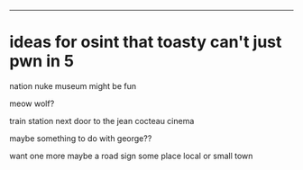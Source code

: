 ---

# ideas for osint that toasty can't just pwn in 5


nation nuke museum might be fun


meow wolf?

train station next door to the jean cocteau cinema

maybe something to do with george??

want one more maybe a road sign some place local or small town
